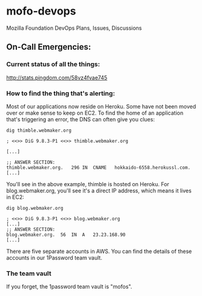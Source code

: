 # mofo-devops
Mozilla Foundation DevOps Plans, Issues, Discussions

## On-Call Emergencies:

### Current status of all the things:

http://stats.pingdom.com/58vz4fvae745

### How to find the thing that's alerting:

Most of our applications now reside on Heroku. Some have not been moved over or make sense to keep on EC2. To find the home of an application that's triggering an error, the DNS can often give you clues:

```
dig thimble.webmaker.org

; <<>> DiG 9.8.3-P1 <<>> thimble.webmaker.org

[...]

;; ANSWER SECTION:
thimble.webmaker.org.	296	IN	CNAME	hokkaido-6558.herokussl.com.
[...]
```

You'll see in the above example, thimble is hosted on Heroku. For blog.webmaker.org, you'll see it's a direct IP address, which means it lives in EC2:

```
dig blog.webmaker.org

; <<>> DiG 9.8.3-P1 <<>> blog.webmaker.org
[...]
;; ANSWER SECTION:
blog.webmaker.org.	56	IN	A	23.23.168.90
[...]
```

There are five separate accounts in AWS. You can find the details of these accounts in our 1Password team vault.

### The team vault

If you forget, the 1password team vault is "mofos".
